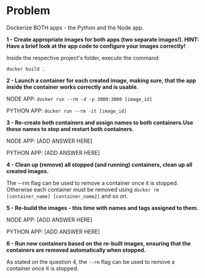 # Problem

Dockerize BOTH apps - the Python and the Node app.

**1 - Create appropriate images for both apps (two separate images!). HINT: Have a brief look at the app code to configure your images correctly!**

Inside the respective project's folder, execute the command:

``docker build .``

**2 - Launch a container for each created image, making sure, that the app inside the container works correctly and is usable.**

NODE APP: ``docker run --rm -d -p 3000:3000 [image_id]``

PYTHON APP: ``docker run --rm -it [image_id]``

**3 - Re-create both containers and assign names to both containers.Use these names to stop and restart both containers.**

NODE APP: [ADD ANSWER HERE]

PYTHON APP: [ADD ANSWER HERE]

**4 - Clean up (remove) all stopped (and running) containers, clean up all created images.**

The --rm flag can be used to remove a container once it is stopped. Otherwise each container must be removed using ``docker rm [container_name] [container_name2]`` and so on.

**5 - Re-build the images - this time with names and tags assigned to them.**

NODE APP: [ADD ANSWER HERE]

PYTHON APP: [ADD ANSWER HERE]

**6 - Run new containers based on the re-built images, ensuring that the containers are removed automatically when stopped.**

As stated on the question 4, the ``--rm`` flag can be used to remove a container once it is stopped.